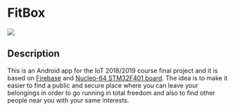 # FitBox
<img src="http://www.dis.uniroma1.it/sites/default/files/marchio%20logo%20eng%20jpg.jpg">

## Description

This is an Android app for the IoT 2018/2019 course final project and it is based on [Firebase](https://firebase.google.com) and [Nucleo-64 STM32F401 board](https://www.st.com/content/st_com/en/products/evaluation-tools/product-evaluation-tools/mcu-mpu-eval-tools/stm32-mcu-mpu-eval-tools/stm32-nucleo-boards/nucleo-f401re.html). The idea is to make it easier to find a public and secure place where you can leave your belongings in order to go running in total freedom and also to find other people near you with your same interests.
